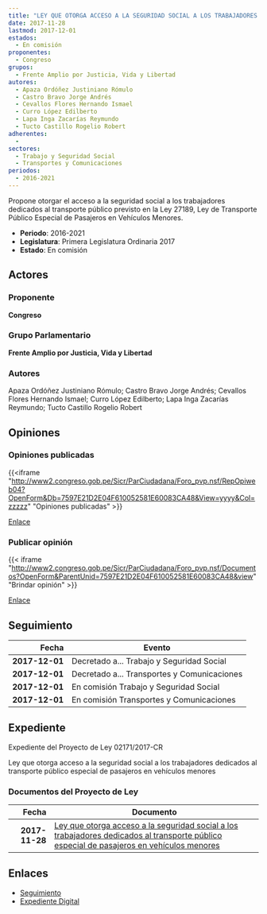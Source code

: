 ```yaml
---
title: "LEY QUE OTORGA ACCESO A LA SEGURIDAD SOCIAL A LOS TRABAJADORES DEDICADOS AL TRANSPORTE PÚBLICO ESPECIAL DE PASAJEROS EN VEHÍCULOS MENORES"
date: 2017-11-28
lastmod: 2017-12-01
estados: 
  - En comisión
proponentes: 
  - Congreso
grupos: 
  - Frente Amplio por Justicia, Vida y Libertad
autores: 
  - Apaza Ordóñez Justiniano Rómulo
  - Castro Bravo Jorge Andrés
  - Cevallos Flores Hernando Ismael
  - Curro López Edilberto
  - Lapa Inga Zacarías Reymundo
  - Tucto Castillo Rogelio Robert
adherentes: 
  - 
sectores: 
  - Trabajo y Seguridad Social
  - Transportes y Comunicaciones
periodos: 
  - 2016-2021
---
```


Propone otorgar el acceso a la seguridad social a los trabajadores dedicados al transporte público previsto en la Ley 27189, Ley de Transporte Público Especial de Pasajeros en Vehículos Menores.

- **Periodo**: 2016-2021
- **Legislatura**: Primera Legislatura Ordinaria 2017
- **Estado**: En comisión

## Actores

### Proponente

**Congreso**

### Grupo Parlamentario

**Frente Amplio por Justicia, Vida y Libertad**

### Autores

Apaza Ordóñez Justiniano Rómulo; Castro Bravo Jorge Andrés; Cevallos Flores Hernando Ismael; Curro López Edilberto; Lapa Inga Zacarías Reymundo; Tucto Castillo Rogelio Robert


## Opiniones

### Opiniones publicadas

{{<iframe "http://www2.congreso.gob.pe/Sicr/ParCiudadana/Foro_pvp.nsf/RepOpiweb04?OpenForm&Db=7597E21D2E04F610052581E60083CA48&View=yyyy&Col=zzzzz" "Opiniones publicadas" >}}

[Enlace](http://www2.congreso.gob.pe/Sicr/ParCiudadana/Foro_pvp.nsf/RepOpiweb04?OpenForm&Db=7597E21D2E04F610052581E60083CA48&View=yyyy&Col=zzzzz)
### Publicar opinión

{{< iframe "http://www2.congreso.gob.pe/Sicr/ParCiudadana/Foro_pvp.nsf/Documentos?OpenForm&ParentUnid=7597E21D2E04F610052581E60083CA48&view" "Brindar opinión" >}}

[Enlace](http://www2.congreso.gob.pe/Sicr/ParCiudadana/Foro_pvp.nsf/Documentos?OpenForm&ParentUnid=7597E21D2E04F610052581E60083CA48&view)

## Seguimiento

| Fecha | Evento |
|------:|--------|
| **2017-12-01** | Decretado a... Trabajo y Seguridad Social|
| **2017-12-01** | Decretado a... Transportes y Comunicaciones|
| **2017-12-01** | En comisión Trabajo y Seguridad Social|
| **2017-12-01** | En comisión Transportes y Comunicaciones|


## Expediente

Expediente del Proyecto de Ley 02171/2017-CR

Ley que otorga acceso a la seguridad social a los trabajadores dedicados al transporte público especial de pasajeros en vehículos menores


### Documentos del Proyecto de Ley

| Fecha | Documento |
|------:|--------|
| **2017-11-28** | [Ley que otorga acceso a la seguridad social a los trabajadores dedicados al transporte público especial de pasajeros en vehículos menores](http://www.leyes.congreso.gob.pe/Documentos/2016_2021/Proyectos_de_Ley_y_de_Resoluciones_Legislativas/PL0217120171128.PDF) |

## Enlaces 

- [Seguimiento](http://www2.congreso.gob.pe/Sicr/TraDocEstProc/CLProLey2016.nsf/f7fff46988ca05b1052578e100829cc7/91918b2224deb2c3052581e600813d59?OpenDocument)
- [Expediente Digital](http://www2.congreso.gob.pe/Sicr/TraDocEstProc/CLProLey2016.nsf/f7fff46988ca05b1052578e100829cc7/91918b2224deb2c3052581e600813d59?OpenDocument&Click=05257FB7005EB655.eb71d0cf91d8294e05256cdf006b5706/$Body/0.1C6C)
